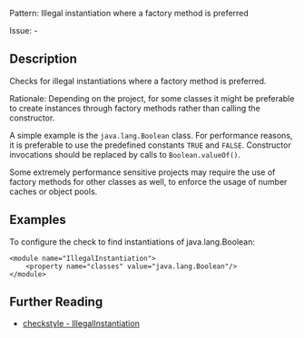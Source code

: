 Pattern: Illegal instantiation where a factory method is preferred

Issue: -

## Description

Checks for illegal instantiations where a factory method is preferred. 

Rationale: Depending on the project, for some classes it might be preferable to create instances through factory methods rather than calling the constructor. 

A simple example is the `java.lang.Boolean` class. For performance reasons, it is preferable to use the predefined constants `TRUE` and `FALSE`. Constructor invocations should be replaced by calls to `Boolean.valueOf()`. 

Some extremely performance sensitive projects may require the use of factory methods for other classes as well, to enforce the usage of number caches or object pools. 

## Examples

To configure the check to find instantiations of java.lang.Boolean: 
    
    
    <module name="IllegalInstantiation">
        <property name="classes" value="java.lang.Boolean"/>
    </module>

## Further Reading

* [checkstyle - IllegalInstantiation](http://checkstyle.sourceforge.net/config_coding.html#IllegalInstantiation)